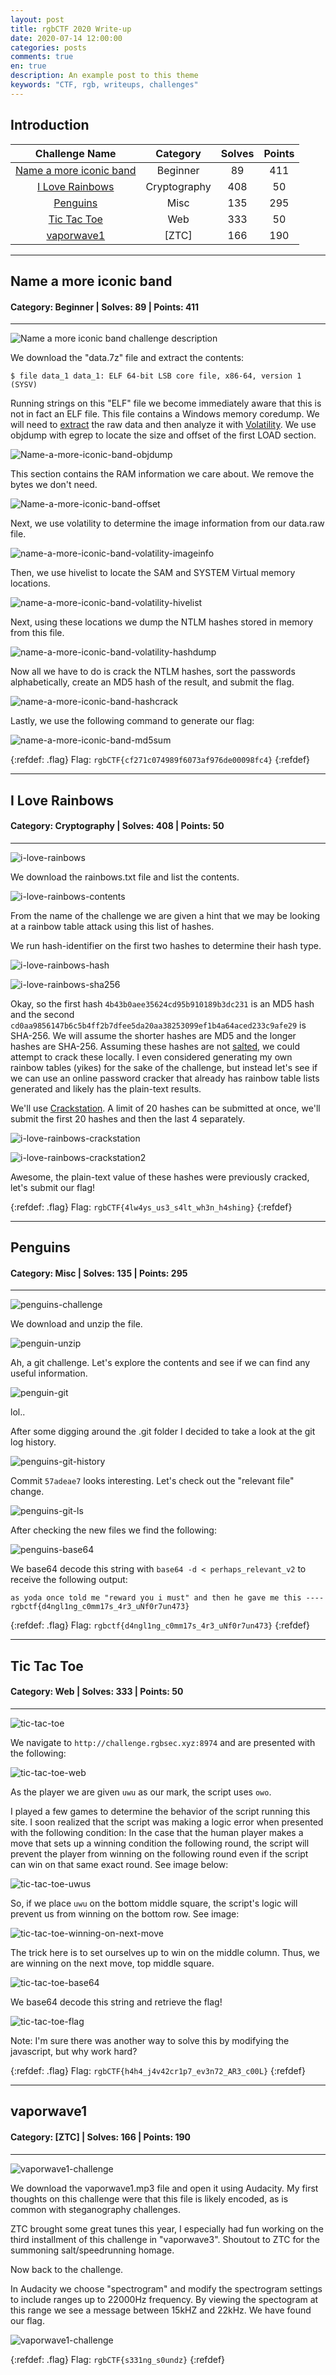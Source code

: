 ```yaml
---
layout: post
title: rgbCTF 2020 Write-up
date: 2020-07-14 12:00:00
categories: posts
comments: true
en: true
description: An example post to this theme
keywords: "CTF, rgb, writeups, challenges"
---
```


## Introduction

| Challenge Name | Category | Solves | Points |
|:--------------:|:--------:|:------:|:------:|
|[Name a more iconic band](#name-a-more-iconic-band) | Beginner | 89 | 411 |
|[I Love Rainbows](#i-love-rainbows) | Cryptography | 408 | 50 |
|[Penguins](#penguins) | Misc | 135 | 295 |
|[Tic Tac Toe](#tic-tac-toe) | Web | 333 | 50 |
|[vaporwave1](#vaporwave1) | [ZTC] | 166 | 190 |

----------------

## Name a more iconic band
#### Category: Beginner | Solves: 89 | Points: 411

----------------

![Name a more iconic band challenge description](https://i.imgur.com/zwX6zYQ.png)

We download the "data.7z" file and extract the contents:

`$ file data_1
data_1: ELF 64-bit LSB core file, x86-64, version 1 (SYSV)`

Running strings on this "ELF" file we become immediately aware that this is not in fact an ELF file.
This file contains a Windows memory coredump.
We will need to [extract](https://www.andreafortuna.org/2017/06/23/how-to-extract-a-ram-dump-from-a-running-virtualbox-machine/) the raw data and then analyze it with [Volatility](https://github.com/volatilityfoundation/volatility/wiki/Installation).
We use objdump with egrep to locate the size and offset of the first LOAD section.

![Name-a-more-iconic-band-objdump](https://i.imgur.com/Oe15Iz5.png)

This section contains the RAM information we care about. We remove the bytes we don't need.

![Name-a-more-iconic-band-offset](https://i.imgur.com/t1lI2o6.png)

Next, we use volatility to determine the image information from our data.raw file.

![name-a-more-iconic-band-volatility-imageinfo](https://i.imgur.com/QmICVDb.png)

Then, we use hivelist to locate the SAM and SYSTEM Virtual memory locations.

![name-a-more-iconic-band-volatility-hivelist](https://i.imgur.com/mBJQKBS.png)

Next, using these locations we dump the NTLM hashes stored in memory from this file.

![name-a-more-iconic-band-volatility-hashdump](https://i.imgur.com/wAEbuNk.png)

Now all we have to do is crack the NTLM hashes, sort the passwords alphabetically, create an MD5 hash of the result, and submit the flag.

![name-a-more-iconic-band-hashcrack](https://i.imgur.com/wVy4YPf.png)

Lastly, we use the following command to generate our flag:

![name-a-more-iconic-band-md5sum](https://i.imgur.com/XGKds6x.png)

{:refdef: .flag}
Flag: `rgbCTF{cf271c074989f6073af976de00098fc4}`
{:refdef}

----------------

## I Love Rainbows

#### Category: Cryptography | Solves: 408 | Points: 50

----------------

![i-love-rainbows](https://i.imgur.com/Qu538xe.png)


We download the rainbows.txt file and list the contents.


![i-love-rainbows-contents](https://i.imgur.com/9kdQ6NS.png)


From the name of the challenge we are given a hint that we may be looking at a rainbow table attack using this list of hashes.

We run hash-identifier on the first two hashes to determine their hash type.


![i-love-rainbows-hash](https://i.imgur.com/a3uZlJz.png)

![i-love-rainbows-sha256](https://i.imgur.com/7793gNB.png)


Okay, so the first hash `4b43b0aee35624cd95b910189b3dc231` is an MD5 hash and the second `cd0aa9856147b6c5b4ff2b7dfee5da20aa38253099ef1b4a64aced233c9afe29` is SHA-256. We will assume the shorter hashes are MD5 and the longer hashes are SHA-256. Assuming these hashes are not [salted](https://doubleoctopus.com/security-wiki/encryption-and-cryptography/salted-secure-hash-algorithm/), we could attempt to crack these locally. I even considered generating my own rainbow tables (yikes) for the sake of the challenge, but instead let's see if we can use an online password cracker that already has rainbow table lists generated and likely has the plain-text results.

We'll use [Crackstation](https://crackstation.net). A limit of 20 hashes can be submitted at once, we'll submit the first 20 hashes and then the last 4 separately.


![i-love-rainbows-crackstation](https://i.imgur.com/l7Q8bR7.png)

![i-love-rainbows-crackstation2](https://i.imgur.com/R14wx8D.png)


Awesome, the plain-text value of these hashes were previously cracked, let's submit our flag!

{:refdef: .flag}
Flag: `rgbCTF{4lw4ys_us3_s4lt_wh3n_h4shing}`
{:refdef}

----------------

## Penguins

#### Category: Misc | Solves: 135 | Points: 295

----------------

![penguins-challenge](https://i.imgur.com/sLCB3ij.png)


We download and unzip the file.


![penguin-unzip](https://i.imgur.com/SXyApI9.png)


Ah, a git challenge. Let's explore the contents and see if we can find any useful information.


![penguin-git](https://i.imgur.com/M4pX0jO.png)


lol..

After some digging around the .git folder I decided to take a look at the git log history.


![penguins-git-history](https://i.imgur.com/7tbkxlT.png)


Commit `57adeae7` looks interesting. Let's check out the "relevant file" change.


![penguins-git-ls](https://i.imgur.com/eExUewD.png)


After checking the new files we find the following:


![penguins-base64](https://i.imgur.com/pjhEmmo.png)


We base64 decode this string with `base64 -d < perhaps_relevant_v2` to receive the following output:

`as yoda once told me "reward you i must"
and then he gave me this ----
rgbctf{d4ngl1ng_c0mm17s_4r3_uNf0r7un473}`

{:refdef: .flag}
Flag: `rgbctf{d4ngl1ng_c0mm17s_4r3_uNf0r7un473}`
{:refdef}

----------------

## Tic Tac Toe

#### Category: Web | Solves: 333 | Points: 50

----------------

![tic-tac-toe](https://i.imgur.com/Hbclev4.png)


We navigate to `http://challenge.rgbsec.xyz:8974` and are presented with the following:

![tic-tac-toe-web](https://i.imgur.com/0Rikkjn.png)


As the player we are given `uwu` as our mark, the script uses `owo`.

I played a few games to determine the behavior of the script running this site. I soon realized that the script was making a logic error when presented with the following condition: In the case that the human player makes a move that sets up a winning condition the following round, the script will prevent the player from winning on the following round even if the script can win on that same exact round. See image below:


![tic-tac-toe-uwus](https://i.imgur.com/5SFcnS9.png)


So, if we place `uwu` on the bottom middle square, the script's logic will prevent us from winning on the bottom row. See image:


![tic-tac-toe-winning-on-next-move](https://i.imgur.com/xiHeYUm.png)

The trick here is to set ourselves up to win on the middle column.
Thus, we are winning on the next move, top middle square.


![tic-tac-toe-base64](https://i.imgur.com/Fdjp25W.png)

We base64 decode this string and retrieve the flag!


![tic-tac-toe-flag](https://i.imgur.com/155646e.png)


Note: I'm sure there was another way to solve this by modifying the javascript, but why work hard?


{:refdef: .flag}
Flag: `rgbCTF{h4h4_j4v42cr1p7_ev3n72_AR3_c00L}`
{:refdef}

----------------

## vaporwave1

#### Category: [ZTC] | Solves: 166 | Points: 190

----------------

![vaporwave1-challenge](https://i.imgur.com/oDSGM7W.png)



We download the vaporwave1.mp3 file and open it using Audacity. My first thoughts on this challenge were that this file is likely encoded, as is common with steganography challenges.

ZTC brought some great tunes this year, I especially had fun working on the third installment of this challenge in "vaporwave3". Shoutout to ZTC for the summoning salt/speedrunning homage. 

Now back to the challenge. 

In Audacity we choose "spectrogram" and modify the spectrogram settings to include ranges up to 22000Hz frequency. By viewing the spectogram at this range we see a message between 15kHZ and 22kHz. We have found our flag.


![vaporwave1-challenge](https://i.imgur.com/N6ZNC7f.png)


{:refdef: .flag}
Flag: `rgbCTF{s331ng_s0undz}`
{:refdef}